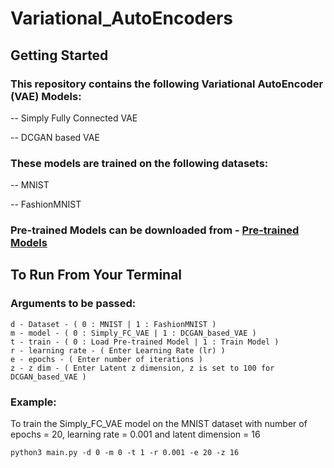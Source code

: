 # Variational_AutoEncoders

## Getting Started

### This repository contains the following Variational AutoEncoder (VAE) Models:

-- Simply Fully Connected VAE

-- DCGAN based VAE

### These models are trained on the following datasets:

-- MNIST

-- FashionMNIST

### Pre-trained Models can be downloaded from - [Pre-trained Models](https://drive.google.com/drive/folders/1Nk3xpGvYcnHxkO7p8PRHpRmUvVhFjeDV?)

## To Run From Your Terminal

### Arguments to be passed:

```
d - Dataset - ( 0 : MNIST | 1 : FashionMNIST )
m - model - ( 0 : Simply_FC_VAE | 1 : DCGAN_based_VAE )
t - train - ( 0 : Load Pre-trained Model | 1 : Train Model )
r - learning rate - ( Enter Learning Rate (lr) )
e - epochs - ( Enter number of iterations )
z - z dim - ( Enter Latent z dimension, z is set to 100 for DCGAN_based_VAE )
```
### Example:

To train the Simply_FC_VAE model on the MNIST dataset with number of epochs = 20, learning rate = 0.001 and latent dimension = 16
```
python3 main.py -d 0 -m 0 -t 1 -r 0.001 -e 20 -z 16
```
